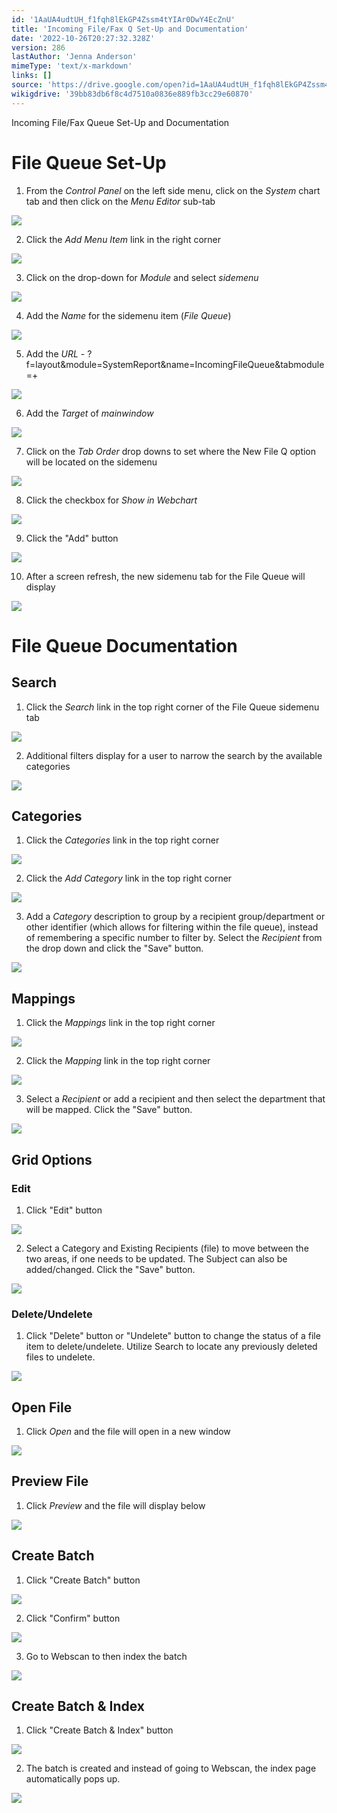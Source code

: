 ```yaml
---
id: '1AaUA4udtUH_f1fqh8lEkGP4Zssm4tYIAr0DwY4EcZnU'
title: 'Incoming File/Fax Q Set-Up and Documentation'
date: '2022-10-26T20:27:32.328Z'
version: 286
lastAuthor: 'Jenna Anderson'
mimeType: 'text/x-markdown'
links: []
source: 'https://drive.google.com/open?id=1AaUA4udtUH_f1fqh8lEkGP4Zssm4tYIAr0DwY4EcZnU'
wikigdrive: '39bb83db6f8c4d7510a0836e889fb3cc29e60870'
---
```

Incoming File/Fax Queue Set-Up and Documentation

  
# File Queue Set-Up  


1. From the <em>Control Panel</em> on the left side menu, click on the <em>System</em> chart tab and then click on the <em>Menu Editor</em> sub-tab
  
![](../incoming-file-fax-q-set-up-and-documentation.assets/100002010000055B00000377DACF73DA75AD7C15.png)  


2. Click the <em>Add Menu Item</em> link in the right corner
  
![](../incoming-file-fax-q-set-up-and-documentation.assets/100002010000074E000000F237FF582817A275CF.png)  





3. Click on the drop-down for <em>Module</em> and select <em>sidemenu</em>
  
![](../incoming-file-fax-q-set-up-and-documentation.assets/100002010000037C000001DBA98F5E815717FE66.png)  


4. Add the <em>Name</em> for the sidemenu item (<em>File Queue</em>)
  
![](../incoming-file-fax-q-set-up-and-documentation.assets/100002010000034E000001B608968BE0FBBD96B1.png)  







5. Add the <em>URL</em> - ?f=layout&module=SystemReport&name=IncomingFileQueue&tabmodule=+ 
  
![](../incoming-file-fax-q-set-up-and-documentation.assets/100002010000034C000001B48D960F7ADA98110F.png)  


6. Add the <em>Target</em> of <em>mainwindow</em>
  
![](../incoming-file-fax-q-set-up-and-documentation.assets/1000020100000351000001B17C8AB188FD58038E.png)  






7. Click on the <em>Tab Order</em> drop downs to set where the New File Q option will be located on the sidemenu
  
![](../incoming-file-fax-q-set-up-and-documentation.assets/100002010000034B000001B3CA8BF07566BD6C53.png)  


8. Click the checkbox for <em>Show in Webchart</em>
  
![](../incoming-file-fax-q-set-up-and-documentation.assets/100002010000034B000001B343833ED3524385C2.png)  








9. Click the "Add" button
  
![](../incoming-file-fax-q-set-up-and-documentation.assets/100002010000034B000001B36C69DECE77938598.png)  


10. After a screen refresh, the new sidemenu tab for the File Queue will display
  
![](../incoming-file-fax-q-set-up-and-documentation.assets/10000201000000BC0000023C24BDA42830169E76.png)  




  
# File Queue Documentation  


  
## Search  


1. Click the <em>Search</em> link in the top right corner of the File Queue sidemenu tab
  
![](../incoming-file-fax-q-set-up-and-documentation.assets/10000201000006AC00000151E95299222CC40ECA.png)  


2. Additional filters display for a user to narrow the search by the available categories
  
![](../incoming-file-fax-q-set-up-and-documentation.assets/1000020100000341000000C4D4537F70FF195C5E.png)  


  
## Categories  


1. Click the <em>Categories</em> link in the top right corner
  
![](../incoming-file-fax-q-set-up-and-documentation.assets/10000201000006AC000001511775D8B3B87C7D04.png)  


2. Click the <em>Add Category</em> link in the top right corner
  
![](../incoming-file-fax-q-set-up-and-documentation.assets/10000201000006B9000001408A7CCB4164DDE7F4.png)  


3. Add a <em>Category</em> description to group by a recipient group/department or other identifier (which allows for filtering within the file queue), instead of remembering a specific number to filter by. Select the <em>Recipient</em> from the drop down and click the "Save" button.
  
![](../incoming-file-fax-q-set-up-and-documentation.assets/100002010000018A000001188C5AFE5AAF3945EA.png)  


  
## Mappings  


1. Click the <em>Mappings</em> link in the top right corner
  
![](../incoming-file-fax-q-set-up-and-documentation.assets/10000201000006AC00000151B4AC0B0498F80CFC.png)  


2. Click the <em>Mapping</em> link in the top right corner
  
![](../incoming-file-fax-q-set-up-and-documentation.assets/10000201000006B40000019082A6F3661475F56B.png)  


3. Select a <em>Recipient </em>or add a recipient and then select the department that will be mapped. Click the "Save" button.
  
![](../incoming-file-fax-q-set-up-and-documentation.assets/100002010000020C0000014F213F7A7AC553948F.png)  
 

  
## Grid Options  


  
### Edit  


1. Click "Edit" button
  
![](../incoming-file-fax-q-set-up-and-documentation.assets/1000020100000305000001C103FC011B8A830974.png)  







2. Select a Category and Existing Recipients (file) to move between the two areas, if one needs to be updated. The Subject can also be added/changed. Click the "Save" button.
  
![](../incoming-file-fax-q-set-up-and-documentation.assets/10000201000001A900000125CA0F495DB695B45E.png)  


  
### Delete/Undelete  


1. Click "Delete" button or "Undelete" button to change the status of a file item to delete/undelete. Utilize Search to locate any previously deleted files to undelete. 
  
![](../incoming-file-fax-q-set-up-and-documentation.assets/1000020100000305000001C1B0A7A8DD01CEE753.png)  



  
## Open File  

1. Click <em>Open</em> and the file will open in a new window
  
![](../incoming-file-fax-q-set-up-and-documentation.assets/1000000000000780000004109C77F108FDC7BF3B.png)  

  
## Preview File  

1. Click <em>Preview</em> and the file will display below
  
![](../incoming-file-fax-q-set-up-and-documentation.assets/100000000000078000000410919332CFDD92965E.png)  


  
## Create Batch  


1. Click "Create Batch" button
  
![](../incoming-file-fax-q-set-up-and-documentation.assets/10000000000007800000040603D7ABA86F8B1ECB.png)  


2. Click "Confirm" button
  
![](../incoming-file-fax-q-set-up-and-documentation.assets/100002010000015C000000C496E24F39CAEF874B.png)  














3. Go to Webscan to then index the batch
  
![](../incoming-file-fax-q-set-up-and-documentation.assets/100000000000078000000410D3853EAAF0478AC3.png)  


  
## Create Batch & Index  


1. Click "Create Batch & Index" button
  
![](../incoming-file-fax-q-set-up-and-documentation.assets/100000000000078000000406B448EC07ECB4A412.png)  




2. The batch is created and instead of going to Webscan, the index page automatically pops up.
  
![](../incoming-file-fax-q-set-up-and-documentation.assets/1000000000000780000004065CC75CA94FE8F93F.png)  



 



